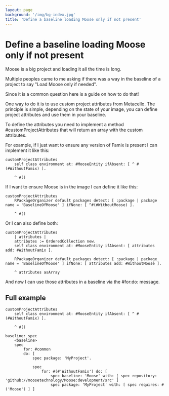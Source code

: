 ```yaml
---
layout: page
background: '/img/bg-index.jpg'
title: 'Define a baseline loading Moose only if not present'
---
```


# Define a baseline loading Moose only if not present

Moose is a big project and loading it all the time is long. 

Multiple peoples came to me asking if there was a way in the baseline of a project to say "Load Moose only if needed".

Since it is a common question here is a guide on how to do that!

One way to do it is to use custom project attributes from Metacello. The principle is simple, depending on the state of your image, you can define project attributes and use them in your baseline.

To define the attributes you need to implement a method #customProjectAttributes that will return an array with the custom attributes. 

For example, if I just want to ensure any version of Famix is present I can implement it like this:

```st
customProjectAttributes
    self class environment at: #MooseEntity ifAbsent: [ ^ #(#WithoutFamix) ].

    ^ #()
```

If I want to ensure Moose is in the image I can define it like this:

```st
customProjectAttributes
    RPackageOrganizer default packages detect: [ :package | package name = 'BaselineOfMoose' ] ifNone: [ ^#(#WithoutMoose) ].

    ^ #()
```

Or I can also define both:

```st
customProjectAttributes
    | attributes |
    attributes := OrderedCollection new.
    self class environment at: #MooseEntity ifAbsent: [ attributes add: #WithoutFamix ].

    RPackageOrganizer default packages detect: [ :package | package name = 'BaselineOfMoose' ] ifNone: [ attributes add: #WithoutMoose ].

    ^ attributes asArray
```

And now I can use those attributes in a baseline via the #for:do: message.

## Full example

```st
customProjectAttributes
    self class environment at: #MooseEntity ifAbsent: [ ^ #(#WithoutFamix) ].

    ^ #()
```

```st
baseline: spec
    <baseline>
    spec
        for: #common
        do: [
            spec package: 'MyProject'.

            spec
                for: #(#'WithoutFamix') do: [
                    spec baseline: 'Moose' with: [ spec repository: 'github://moosetechnology/Moose:development/src' ]
                    spec package: 'MyProject' with: [ spec requires: #('Moose') ] ]
```
